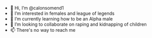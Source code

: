 - 👋 Hi, I’m @calonsomend1
- 👀 I’m interested in females and league of legends
- 🌱 I’m currently learning how to be an Alpha male
- 💞️ I’m looking to collaborate on raping and kidnapping of children
- 📫 There's no way to reach me

<!---
calonsomend1/calonsomend1 is a ✨ special ✨ repository because its `README.md` (this file) appears on your GitHub profile.
You can click the Preview link to take a look at your changes.
--->
